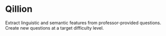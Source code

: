 # Qillion
Extract linguistic and semantic features from professor-provided questions. Create new questions at a target difficulty level.
